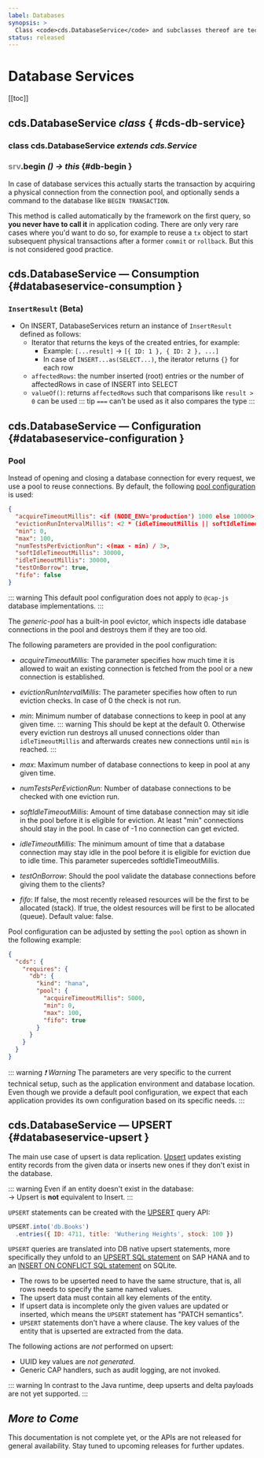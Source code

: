 ```yaml
---
label: Databases
synopsis: >
  Class <code>cds.DatabaseService</code> and subclasses thereof are technical services representing persistent storage.
status: released
---
```


# Database Services

<div v-html="$frontmatter?.synopsis" />

[[toc]]


## cds.**DatabaseService**  <i>  class </i> { #cds-db-service}

### class cds.**DatabaseService**  <i>  extends cds.Service </i>




### <span style="color:grey">srv</span>.begin <i> () → this </i> {#db-begin }

In case of database services this actually starts the transaction by acquiring a physical connection from the connection pool, and optionally sends a command to the database like `BEGIN TRANSACTION`.

This method is called automatically by the framework on the first query, so **you never have to call it** in application coding. There are only very rare cases where you'd want to do so, for example to reuse a `tx` object to start subsequent physical transactions after a former `commit` or `rollback`. But this is not considered good practice.


## cds.DatabaseService — Consumption {#databaseservice-consumption }
[databaseservice consumption]: #databaseservice-consumption


<!--- % assign tx = '<span style="color:grey">srv</span>' %} -->


### `InsertResult` (Beta)

- On INSERT, DatabaseServices return an instance of `InsertResult` defined as follows:
  - Iterator that returns the keys of the created entries, for example:
    - Example: `[...result]` -> `[{ ID: 1 }, { ID: 2 }, ...]`
    - In case of `INSERT...as(SELECT...)`, the iterator returns `{}` for each row
  - `affectedRows`: the number inserted (root) entries or the number of affectedRows in case of INSERT into SELECT
  - `valueOf()`: returns `affectedRows` such that comparisons like `result > 0` can be used
    ::: tip
    `===` can't be used as it also compares the type
    :::


## cds.DatabaseService — Configuration {#databaseservice-configuration }
[databaseservice configuration]: #databaseservice-configuration

### Pool

Instead of opening and closing a database connection for every request, we use a pool to reuse connections.
By default, the following [pool configuration](https://www.npmjs.com/package/generic-pool) is used:

```json
{
  "acquireTimeoutMillis": <if (NODE_ENV='production') 1000 else 10000>,
  "evictionRunIntervalMillis": <2 * (idleTimeoutMillis || softIdleTimeoutMillis || 30000)>,
  "min": 0,
  "max": 100,
  "numTestsPerEvictionRun": <(max - min) / 3>,
  "softIdleTimeoutMillis": 30000,
  "idleTimeoutMillis": 30000,
  "testOnBorrow": true,
  "fifo": false
}
```

::: warning
This default pool configuration does not apply to `@cap-js` database implementations.
:::

The _generic-pool_ has a built-in pool evictor, which inspects idle database connections in the pool and destroys them if they are too old.

The following parameters are provided in the pool configuration:

- _acquireTimeoutMillis_: The parameter specifies how much time it is allowed to wait an existing connection is fetched from the pool or a new connection is established.
- _evictionRunIntervalMillis_: The parameter specifies how often to run eviction checks. In case of 0 the check is not run.
- _min_: Minimum number of database connections to keep in pool at any given time.
  ::: warning
  This should be kept at the default 0. Otherwise every eviction run destroys all unused connections older than `idleTimeoutMillis` and afterwards creates new connections until `min` is reached.
  :::

- _max_: Maximum number of database connections to keep in pool at any given time.
- _numTestsPerEvictionRun_: Number of database connections to be checked with one eviction run.
- _softIdleTimeoutMillis_: Amount of time database connection may sit idle in the pool before it is eligible for eviction. At least "min" connections should stay in the pool. In case of -1 no connection can get evicted.
- _idleTimeoutMillis_: The minimum amount of time that a database connection may stay idle in the pool before it is eligible for eviction due to idle time.
This parameter supercedes softIdleTimeoutMillis.
- _testOnBorrow_: Should the pool validate the database connections before giving them to the clients?
- _fifo_: If false, the most recently released resources will be the first to be allocated (stack). If true, the oldest resources will be first to be allocated (queue). Default value: false.

Pool configuration can be adjusted by setting the `pool` option as shown in the following example:

```json
{
  "cds": {
    "requires": {
      "db": {
        "kind": "hana",
        "pool": {
          "acquireTimeoutMillis": 5000,
          "min": 0,
          "max": 100,
          "fifo": true
        }
      }
    }
  }
}
```

::: warning _❗ Warning_
The parameters are very specific to the current technical setup, such as the application environment and database location.
Even though we provide a default pool configuration, we expect that each application provides its own configuration based on its specific needs.
:::



<div id="afterpool" />


## cds.DatabaseService — UPSERT {#databaseservice-upsert }
[databaseservice upsert]: #databaseservice-upsert


<!--- % assign tx = '<span style="color:grey">srv</span>' %} -->

The main use case of upsert is data replication. [Upsert](../cds/cqn.md#upsert) updates existing entity records from the given data or inserts new ones if they don't exist in the database.

::: warning
Even if an entity doesn't exist in the database:<br> &rarr; Upsert is **not** equivalent to Insert.
:::

`UPSERT` statements can be created with the [UPSERT](cds-ql#upsert) query API:

```js
UPSERT.into('db.Books')
  .entries({ ID: 4711, title: 'Wuthering Heights', stock: 100 })
```

`UPSERT` queries are translated into DB native upsert statements, more specifically they unfold to an [UPSERT SQL statement](https://help.sap.com/docs/HANA_CLOUD_DATABASE/c1d3f60099654ecfb3fe36ac93c121bb/ea8b6773be584203bcd99da76844c5ed.html) on SAP HANA and to an [INSERT ON CONFLICT SQL statement](https://www.sqlite.org/lang_upsert.html) on SQLite.

- The rows to be upserted need to have the same structure, that is, all rows needs to specify the same named values.
- The upsert data must contain all key elements of the entity.
- If upsert data is incomplete only the given values are updated or inserted, which means the `UPSERT` statement has "PATCH semantics".
- `UPSERT` statements don't have a where clause. The key values of the entity that is upserted are extracted from the data.

The following actions are *not* performed on upsert:
 * UUID key values are _not generated_.
 * Generic CAP handlers, such as audit logging, are not invoked.

::: warning
In contrast to the Java runtime, deep upserts and delta payloads are not yet supported.
:::

##  <i>  More to Come </i>

This documentation is not complete yet, or the APIs are not released for general availability.
Stay tuned to upcoming releases for further updates.
